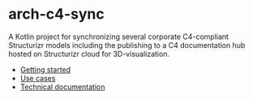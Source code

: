 # arch-c4-sync

A Kotlin project for synchronizing several corporate C4-compliant Structurizr models including the publishing
to a C4 documentation hub hosted on Structurizr cloud for 3D-visualization.

- [Getting started](https://vondacho.github.io/arch-c4-sync/)
- [Use cases](https://vondacho.github.io/arch-c4-sync/usecases)
- [Technical documentation](https://vondacho.github.io/arch-c4-sync/)

